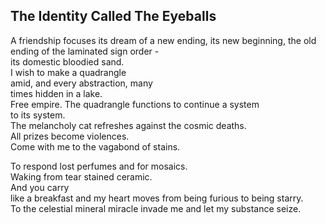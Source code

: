 The Identity Called The Eyeballs
--------------------------------
A friendship focuses its dream of a new ending, its new beginning, the old ending of the laminated sign order -  
its domestic bloodied sand.  
I wish to make a quadrangle  
amid, and every abstraction, many  
times hidden in a lake.  
Free empire. The quadrangle functions to continue a system  
to its system.  
The melancholy cat refreshes against the cosmic deaths.  
All prizes become violences.  
Come with me to the vagabond of stains.  
  
To respond lost perfumes and for mosaics.  
Waking from tear stained ceramic.  
And you carry  
like a breakfast and my heart moves from being furious to being starry.  
To the celestial mineral miracle invade me and let my substance seize.  
